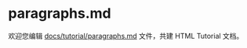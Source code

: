 paragraphs.md
===

欢迎您编辑 <a target="__blank" href="https://github.com/jaywcjlove/html-tutorial/blob/main/docs/tutorial/paragraphs.md">docs/tutorial/paragraphs.md</a> 文件，共建 HTML Tutorial 文档。
